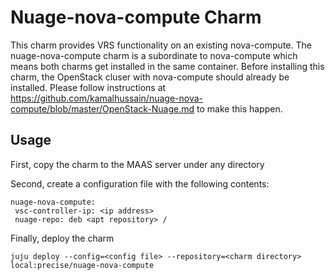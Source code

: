 Nuage-nova-compute Charm
==========================
This charm provides VRS functionality on an existing nova-compute. The nuage-nova-compute charm is a subordinate to nova-compute which means both charms get installed in the same container. Before installing this charm, the OpenStack cluser with nova-compute should already be installed. Please follow instructions at https://github.com/kamalhussain/nuage-nova-compute/blob/master/OpenStack-Nuage.md to make this happen.

Usage
------------------
First, copy the charm to the MAAS server under any directory

Second, create a configuration file with the following contents:

```
nuage-nova-compute:
 vsc-controller-ip: <ip address>
 nuage-repo: deb <apt repository> /
```

Finally, deploy the charm 

```
juju deploy --config=<config file> --repository=<charm directory> local:precise/nuage-nova-compute
```


